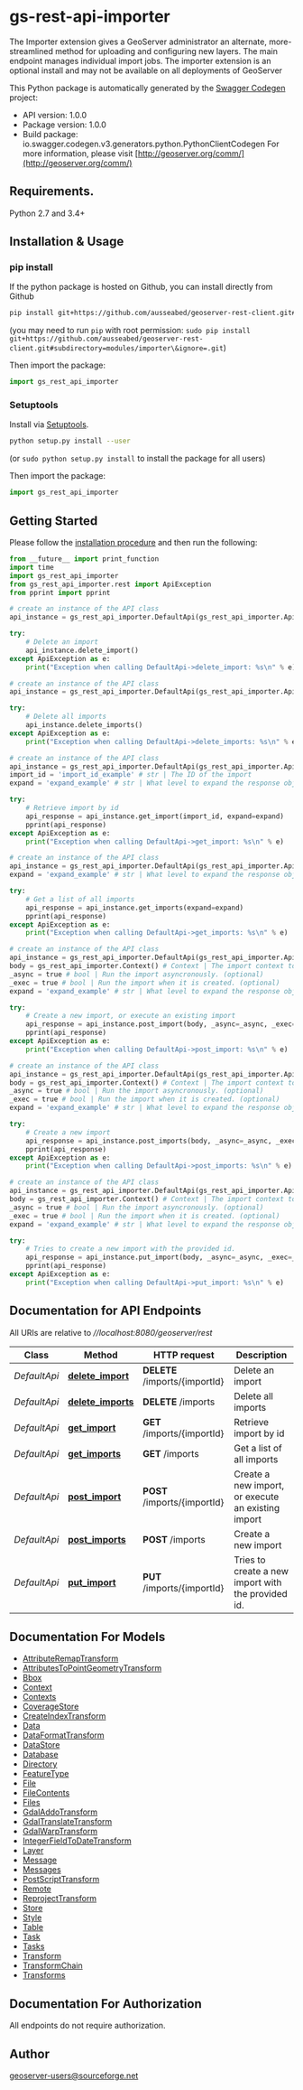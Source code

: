 # gs-rest-api-importer
The Importer extension gives a GeoServer administrator an alternate, more-streamlined method for uploading and configuring new layers. The main endpoint manages individual import jobs. The importer extension is an optional install and may not be available on all deployments of GeoServer

This Python package is automatically generated by the [Swagger Codegen](https://github.com/swagger-api/swagger-codegen) project:

- API version: 1.0.0
- Package version: 1.0.0
- Build package: io.swagger.codegen.v3.generators.python.PythonClientCodegen
For more information, please visit [http://geoserver.org/comm/](http://geoserver.org/comm/)

## Requirements.

Python 2.7 and 3.4+

## Installation & Usage
### pip install

If the python package is hosted on Github, you can install directly from Github

```sh
pip install git+https://github.com/ausseabed/geoserver-rest-client.git#subdirectory=modules/importer\&ignore=.git
```
(you may need to run `pip` with root permission: `sudo pip install git+https://github.com/ausseabed/geoserver-rest-client.git#subdirectory=modules/importer\&ignore=.git`)

Then import the package:
```python
import gs_rest_api_importer 
```

### Setuptools

Install via [Setuptools](http://pypi.python.org/pypi/setuptools).

```sh
python setup.py install --user
```
(or `sudo python setup.py install` to install the package for all users)

Then import the package:
```python
import gs_rest_api_importer
```

## Getting Started

Please follow the [installation procedure](#installation--usage) and then run the following:

```python
from __future__ import print_function
import time
import gs_rest_api_importer
from gs_rest_api_importer.rest import ApiException
from pprint import pprint

# create an instance of the API class
api_instance = gs_rest_api_importer.DefaultApi(gs_rest_api_importer.ApiClient(configuration))

try:
    # Delete an import
    api_instance.delete_import()
except ApiException as e:
    print("Exception when calling DefaultApi->delete_import: %s\n" % e)

# create an instance of the API class
api_instance = gs_rest_api_importer.DefaultApi(gs_rest_api_importer.ApiClient(configuration))

try:
    # Delete all imports
    api_instance.delete_imports()
except ApiException as e:
    print("Exception when calling DefaultApi->delete_imports: %s\n" % e)

# create an instance of the API class
api_instance = gs_rest_api_importer.DefaultApi(gs_rest_api_importer.ApiClient(configuration))
import_id = 'import_id_example' # str | The ID of the import
expand = 'expand_example' # str | What level to expand the response object to. Can be \"self\" (expand only the response object and its immediate children), \"all\" (expand all children), \"none\" (don't include any children), or a nonnegative integer, indicating the depth of children to expand to. (optional)

try:
    # Retrieve import by id
    api_response = api_instance.get_import(import_id, expand=expand)
    pprint(api_response)
except ApiException as e:
    print("Exception when calling DefaultApi->get_import: %s\n" % e)

# create an instance of the API class
api_instance = gs_rest_api_importer.DefaultApi(gs_rest_api_importer.ApiClient(configuration))
expand = 'expand_example' # str | What level to expand the response object to. Can be \"self\" (expand only the response object and its immediate children), \"all\" (expand all children), \"none\" (don't include any children), or a nonnegative integer, indicating the depth of children to expand to. (optional)

try:
    # Get a list of all imports
    api_response = api_instance.get_imports(expand=expand)
    pprint(api_response)
except ApiException as e:
    print("Exception when calling DefaultApi->get_imports: %s\n" % e)

# create an instance of the API class
api_instance = gs_rest_api_importer.DefaultApi(gs_rest_api_importer.ApiClient(configuration))
body = gs_rest_api_importer.Context() # Context | The import context to create.
_async = true # bool | Run the import asyncronously. (optional)
_exec = true # bool | Run the import when it is created. (optional)
expand = 'expand_example' # str | What level to expand the response object to. Can be \"self\" (expand only the response object and its immediate children), \"all\" (expand all children), \"none\" (don't include any children), or a nonnegative integer, indicating the depth of children to expand to. (optional)

try:
    # Create a new import, or execute an existing import
    api_response = api_instance.post_import(body, _async=_async, _exec=_exec, expand=expand)
    pprint(api_response)
except ApiException as e:
    print("Exception when calling DefaultApi->post_import: %s\n" % e)

# create an instance of the API class
api_instance = gs_rest_api_importer.DefaultApi(gs_rest_api_importer.ApiClient(configuration))
body = gs_rest_api_importer.Context() # Context | The import context to create.
_async = true # bool | Run the import asyncronously. (optional)
_exec = true # bool | Run the import when it is created. (optional)
expand = 'expand_example' # str | What level to expand the response object to. Can be \"self\" (expand only the response object and its immediate children), \"all\" (expand all children), \"none\" (don't include any children), or a nonnegative integer, indicating the depth of children to expand to. (optional)

try:
    # Create a new import
    api_response = api_instance.post_imports(body, _async=_async, _exec=_exec, expand=expand)
    pprint(api_response)
except ApiException as e:
    print("Exception when calling DefaultApi->post_imports: %s\n" % e)

# create an instance of the API class
api_instance = gs_rest_api_importer.DefaultApi(gs_rest_api_importer.ApiClient(configuration))
body = gs_rest_api_importer.Context() # Context | The import context to create.
_async = true # bool | Run the import asyncronously. (optional)
_exec = true # bool | Run the import when it is created. (optional)
expand = 'expand_example' # str | What level to expand the response object to. Can be \"self\" (expand only the response object and its immediate children), \"all\" (expand all children), \"none\" (don't include any children), or a nonnegative integer, indicating the depth of children to expand to. (optional)

try:
    # Tries to create a new import with the provided id.
    api_response = api_instance.put_import(body, _async=_async, _exec=_exec, expand=expand)
    pprint(api_response)
except ApiException as e:
    print("Exception when calling DefaultApi->put_import: %s\n" % e)
```

## Documentation for API Endpoints

All URIs are relative to *//localhost:8080/geoserver/rest*

Class | Method | HTTP request | Description
------------ | ------------- | ------------- | -------------
*DefaultApi* | [**delete_import**](docs/DefaultApi.md#delete_import) | **DELETE** /imports/{importId} | Delete an import
*DefaultApi* | [**delete_imports**](docs/DefaultApi.md#delete_imports) | **DELETE** /imports | Delete all imports
*DefaultApi* | [**get_import**](docs/DefaultApi.md#get_import) | **GET** /imports/{importId} | Retrieve import by id
*DefaultApi* | [**get_imports**](docs/DefaultApi.md#get_imports) | **GET** /imports | Get a list of all imports
*DefaultApi* | [**post_import**](docs/DefaultApi.md#post_import) | **POST** /imports/{importId} | Create a new import, or execute an existing import
*DefaultApi* | [**post_imports**](docs/DefaultApi.md#post_imports) | **POST** /imports | Create a new import
*DefaultApi* | [**put_import**](docs/DefaultApi.md#put_import) | **PUT** /imports/{importId} | Tries to create a new import with the provided id.

## Documentation For Models

 - [AttributeRemapTransform](docs/AttributeRemapTransform.md)
 - [AttributesToPointGeometryTransform](docs/AttributesToPointGeometryTransform.md)
 - [Bbox](docs/Bbox.md)
 - [Context](docs/Context.md)
 - [Contexts](docs/Contexts.md)
 - [CoverageStore](docs/CoverageStore.md)
 - [CreateIndexTransform](docs/CreateIndexTransform.md)
 - [Data](docs/Data.md)
 - [DataFormatTransform](docs/DataFormatTransform.md)
 - [DataStore](docs/DataStore.md)
 - [Database](docs/Database.md)
 - [Directory](docs/Directory.md)
 - [FeatureType](docs/FeatureType.md)
 - [File](docs/File.md)
 - [FileContents](docs/FileContents.md)
 - [Files](docs/Files.md)
 - [GdalAddoTransform](docs/GdalAddoTransform.md)
 - [GdalTranslateTransform](docs/GdalTranslateTransform.md)
 - [GdalWarpTransform](docs/GdalWarpTransform.md)
 - [IntegerFieldToDateTransform](docs/IntegerFieldToDateTransform.md)
 - [Layer](docs/Layer.md)
 - [Message](docs/Message.md)
 - [Messages](docs/Messages.md)
 - [PostScriptTransform](docs/PostScriptTransform.md)
 - [Remote](docs/Remote.md)
 - [ReprojectTransform](docs/ReprojectTransform.md)
 - [Store](docs/Store.md)
 - [Style](docs/Style.md)
 - [Table](docs/Table.md)
 - [Task](docs/Task.md)
 - [Tasks](docs/Tasks.md)
 - [Transform](docs/Transform.md)
 - [TransformChain](docs/TransformChain.md)
 - [Transforms](docs/Transforms.md)

## Documentation For Authorization

 All endpoints do not require authorization.


## Author

geoserver-users@sourceforge.net
